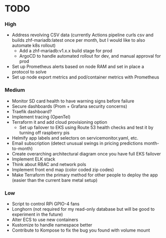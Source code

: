 # TODO

### High 
- Address revolving CSV data (currently Actions pipeline curls csv and builds zhf-mariadb:latest once per month, but I would like to also automate k8s rollout)
    - Add a zhf-mariadb:v1.x.x build stage for prod
    - ArgoCD to handle automated rollout for dev, and manual approval for prod
- Set up Prometheus alerts based on node RAM and set in place a protocol to solve
- Set up node export metrics and pod/container metrics with Prometheus 

### Medium
- Monitor SD card health to have warning signs before failure
- Secure dashboards (Prom + Grafana security concerns)
- Traefik dashboard?
- Implement tracing (OpenTel)
- Terraform it and add cloud provisioning option
    - Set up failover to EKS using Route 53 health checks and test it by turning off raspberry pis
- Helmify app labels and selectors on servicemonitor.yaml, etc. 
- Email subscription (detect unusual swings in pricing predictions month-to-month)
- Create overarching architectural diagram once you have full EKS failover
- Implement ELK stack
- Think about RBAC and network pols
- Implement front end map (color coded zip codes)
- Make Terraform the primary method for other people to deploy the app (easier than the current bare metal setup)

### Low
- Script to control RPi GPIO-4 fans
- Longhorn (not required for my read-only database but will be good to experiment in the future)
- Alter ECS to use new containers
- Kustomize to handle namespace better
- Contribute to Kompose to fix the bug you found with volume mount
